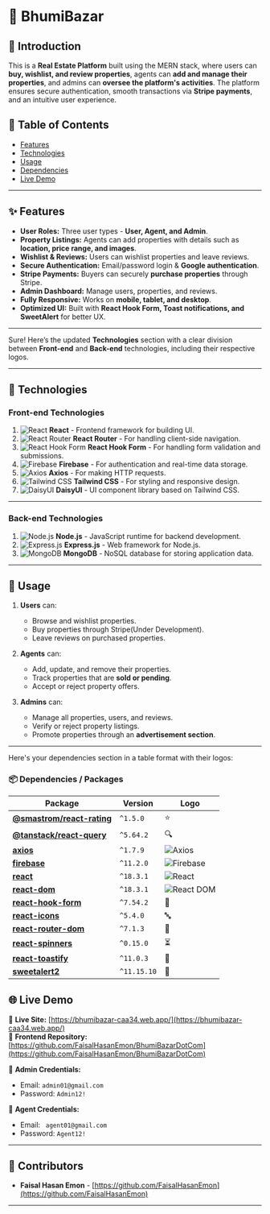 # 🏡 BhumiBazar

## 📌 Introduction

This is a **Real Estate Platform** built using the MERN stack, where users can **buy, wishlist, and review properties**, agents can **add and manage their properties**, and admins can **oversee the platform's activities**. The platform ensures secure authentication, smooth transactions via **Stripe payments**, and an intuitive user experience.

## 📖 Table of Contents

- [Features](#features)
- [Technologies](#technologies)
- [Usage](#usage)
- [Dependencies](#dependencies)
- [Live Demo](#live-demo)

---

## ✨ Features

- **User Roles:** Three user types - **User, Agent, and Admin**.
- **Property Listings:** Agents can add properties with details such as **location, price range, and images**.
- **Wishlist & Reviews:** Users can wishlist properties and leave reviews.
- **Secure Authentication:** Email/password login & **Google authentication**.
- **Stripe Payments:** Buyers can securely **purchase properties** through Stripe.
- **Admin Dashboard:** Manage users, properties, and reviews.
- **Fully Responsive:** Works on **mobile, tablet, and desktop**.
- **Optimized UI:** Built with **React Hook Form, Toast notifications, and SweetAlert** for better UX.

---

Sure! Here’s the updated **Technologies** section with a clear division between **Front-end** and **Back-end** technologies, including their respective logos.

---

## 🚀 Technologies

### **Front-end Technologies**

1. ![React](https://img.shields.io/badge/React-20232A?style=for-the-badge&logo=react&logoColor=61DAFB) **React** - Frontend framework for building UI.
2. ![React Router](https://img.shields.io/badge/React_Router-CA4245?style=for-the-badge&logo=react-router&logoColor=white) **React Router** - For handling client-side navigation.
3. ![React Hook Form](https://img.shields.io/badge/React_Hook_Form-EC5990?style=for-the-badge&logo=react-hook-form&logoColor=white) **React Hook Form** - For handling form validation and submissions.
4. ![Firebase](https://img.shields.io/badge/Firebase-FFCA28?style=for-the-badge&logo=firebase&logoColor=black) **Firebase** - For authentication and real-time data storage.
5. ![Axios](https://img.shields.io/badge/Axios-5A29E4?style=for-the-badge&logo=axios&logoColor=white) **Axios** - For making HTTP requests.
6. ![Tailwind CSS](https://img.shields.io/badge/Tailwind_CSS-38B2AC?style=for-the-badge&logo=tailwind-css&logoColor=white) **Tailwind CSS** - For styling and responsive design.
7. ![DaisyUI](https://img.shields.io/badge/DaisyUI-6A0DAD?style=for-the-badge&logo=daisyui&logoColor=white) **DaisyUI** - UI component library based on Tailwind CSS.

---

### **Back-end Technologies**

1. ![Node.js](https://img.shields.io/badge/Node.js-43853D?style=for-the-badge&logo=node.js&logoColor=white) **Node.js** - JavaScript runtime for backend development.
2. ![Express.js](https://img.shields.io/badge/Express.js-000000?style=for-the-badge&logo=express&logoColor=white) **Express.js** - Web framework for Node.js.
3. ![MongoDB](https://img.shields.io/badge/MongoDB-47A248?style=for-the-badge&logo=mongodb&logoColor=white) **MongoDB** - NoSQL database for storing application data.

---

## 🚀 Usage

1. **Users** can:

   - Browse and wishlist properties.
   - Buy properties through Stripe(Under Development).
   - Leave reviews on purchased properties.

2. **Agents** can:

   - Add, update, and remove their properties.
   - Track properties that are **sold or pending**.
   - Accept or reject property offers.

3. **Admins** can:
   - Manage all properties, users, and reviews.
   - Verify or reject property listings.
   - Promote properties through an **advertisement section**.

---

Here's your dependencies section in a table format with their logos:

### 📦 Dependencies / Packages

| Package                                                                            | Version     | Logo                                                                                      |
| ---------------------------------------------------------------------------------- | ----------- | ----------------------------------------------------------------------------------------- |
| **[@smastrom/react-rating](https://www.npmjs.com/package/@smastrom/react-rating)** | `^1.5.0`    | ⭐️                                                                                       |
| **[@tanstack/react-query](https://www.npmjs.com/package/@tanstack/react-query)**   | `^5.64.2`   | 🔍                                                                                        |
| **[axios](https://www.npmjs.com/package/axios)**                                   | `^1.7.9`    | ![Axios](https://axios-http.com/assets/logo.svg)                                          |
| **[firebase](https://www.npmjs.com/package/firebase)**                             | `^11.2.0`   | ![Firebase](https://firebase.google.com/downloads/brand-guidelines/PNG/logo-standard.png) |
| **[react](https://www.npmjs.com/package/react)**                                   | `^18.3.1`   | ![React](https://upload.wikimedia.org/wikipedia/commons/a/a7/React-icon.svg)              |
| **[react-dom](https://www.npmjs.com/package/react-dom)**                           | `^18.3.1`   | ![React DOM](https://upload.wikimedia.org/wikipedia/commons/a/a7/React-icon.svg)          |
| **[react-hook-form](https://www.npmjs.com/package/react-hook-form)**               | `^7.54.2`   | 🎣                                                                                        |
| **[react-icons](https://www.npmjs.com/package/react-icons)**                       | `^5.4.0`    | 🔤                                                                                        |
| **[react-router-dom](https://www.npmjs.com/package/react-router-dom)**             | `^7.1.3`    | 🚏                                                                                        |
| **[react-spinners](https://www.npmjs.com/package/react-spinners)**                 | `^0.15.0`   | ⏳                                                                                        |
| **[react-toastify](https://www.npmjs.com/package/react-toastify)**                 | `^11.0.3`   | 🔔                                                                                        |
| **[sweetalert2](https://www.npmjs.com/package/sweetalert2)**                       | `^11.15.10` | 🍬                                                                                        |

## 🌐 Live Demo

🔗 **Live Site:** [https://bhumibazar-caa34.web.app/](https://bhumibazar-caa34.web.app/)  
📁 **Frontend Repository:** [https://github.com/FaisalHasanEmon/BhumiBazarDotCom](https://github.com/FaisalHasanEmon/BhumiBazarDotCom)

🔑 **Admin Credentials:**

- Email: `admin01@gmail.com`
- Password: `Admin12!`

🔑 **Agent Credentials:**

- Email: ` agent01@gmail.com`
- Password: `Agent12!`

---

## 👥 Contributors

- **Faisal Hasan Emon** - [https://github.com/FaisalHasanEmon](https://github.com/FaisalHasanEmon)

---
